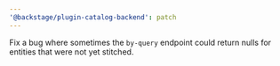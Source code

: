 ```yaml
---
'@backstage/plugin-catalog-backend': patch
---
```


Fix a bug where sometimes the `by-query` endpoint could return nulls for entities that were not yet stitched.
